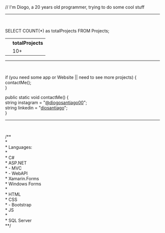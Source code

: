 <p>// I'm Diogo, a 20 years old programmer, trying to do some cool stuff</p>
<hr />
<br />

<p>SELECT COUNT(*) as totalProjects FROM Projects;</p>
<table>
  <tr>
    <th></th>
    <th>totalProjects</th>
  </tr>
  
  <tr>
    <td></td>
    <td>10+</td>
  </tr>
</table>

<hr />
<br />

<p>if (you need some app or Website || need to see more projects)
{<br />
  contactMe();<br />
}</p>

<p>public static void contactMe()
{<br />
  string instagram = "<a href="https://www.instagram.com/diogosantiago00/" target="_blank">@diogosantiago00</a>";<br />
  string linkedin = "<a href="https://www.linkedin.com/in/diosantiago/" target="_blank">diosantiago</a>";<br />
}</p>

<hr />
<br />

<p>/**<br />
*<br />
* Languages:<br />
*<br />
* C#<br />
* ASP.NET<br />
*    - MVC<br />
*    - WebAPI<br />
* Xamarin.Forms<br />
* Windows Forms<br />
*<br />
* HTML<br />
* CSS<br />
*    - Bootstrap<br />
* JS<br />
*<br />
* SQL Server<br />
**/</p>
